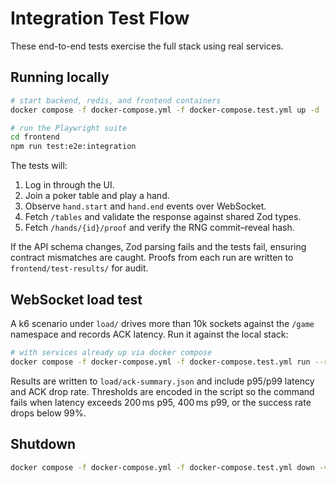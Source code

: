 # Integration Test Flow

These end-to-end tests exercise the full stack using real services.

## Running locally

```bash
# start backend, redis, and frontend containers
docker compose -f docker-compose.yml -f docker-compose.test.yml up -d

# run the Playwright suite
cd frontend
npm run test:e2e:integration
```

The tests will:

1. Log in through the UI.
2. Join a poker table and play a hand.
3. Observe `hand.start` and `hand.end` events over WebSocket.
4. Fetch `/tables` and validate the response against shared Zod types.
5. Fetch `/hands/{id}/proof` and verify the RNG commit–reveal hash.

If the API schema changes, Zod parsing fails and the tests fail,
ensuring contract mismatches are caught. Proofs from each run are
written to `frontend/test-results/` for audit.

## WebSocket load test

A k6 scenario under `load/` drives more than 10k sockets against the `/game`
namespace and records ACK latency. Run it against the local stack:

```bash
# with services already up via docker compose
docker compose -f docker-compose.yml -f docker-compose.test.yml run --rm load
```

Results are written to `load/ack-summary.json` and include p95/p99 latency
and ACK drop rate. Thresholds are encoded in the script so the command fails
when latency exceeds 200 ms p95, 400 ms p99, or the success rate drops below 99%.

## Shutdown

```bash
docker compose -f docker-compose.yml -f docker-compose.test.yml down -v
```
